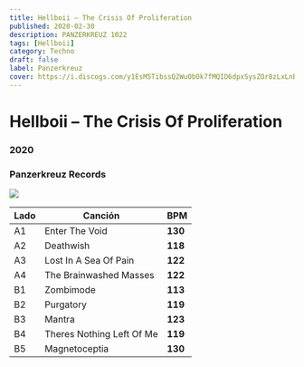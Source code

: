 ```yaml
---
title: Hellboii – The Crisis Of Proliferation
published: 2020-02-30
description: PANZERKREUZ 1022
tags: [Hellboii]
category: Techno
draft: false
label: Panzerkreuz
cover: https://i.discogs.com/y1EsM5TibssQ2WuObOk7fMQID6dpxSysZOr8zLxLnBc/rs:fit/g:sm/q:90/h:600/w:450/czM6Ly9kaXNjb2dz/LWRhdGFiYXNlLWlt/YWdlcy9SLTE0NzYz/OTk0LTE1OTEyMTgw/MTAtNzM1Ni5qcGVn.jpeg
---
```


# Hellboii – The Crisis Of Proliferation

### **2020**

### Panzerkreuz Records

![](https://i.discogs.com/y1EsM5TibssQ2WuObOk7fMQID6dpxSysZOr8zLxLnBc/rs:fit/g:sm/q:90/h:600/w:450/czM6Ly9kaXNjb2dz/LWRhdGFiYXNlLWlt/YWdlcy9SLTE0NzYz/OTk0LTE1OTEyMTgw/MTAtNzM1Ni5qcGVn.jpeg)

| Lado | Canción                   | BPM     |
| ---- | ------------------------- | ------- |
| A1   | Enter The Void            | **130** |
| A2   | Deathwish                 | **118** |
| A3   | Lost In A Sea Of Pain     | **122** |
| A4   | The Brainwashed Masses    | **122** |
| B1   | Zombimode                 | **113** |
| B2   | Purgatory                 | **119** |
| B3   | Mantra                    | **123** |
| B4   | Theres Nothing Left Of Me | **119** |
| B5   | Magnetoceptia             | **130** |
